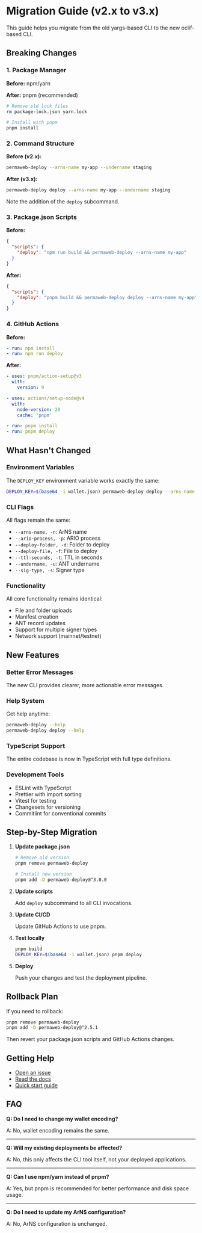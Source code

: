 # Migration Guide (v2.x to v3.x)

This guide helps you migrate from the old yargs-based CLI to the new oclif-based CLI.

## Breaking Changes

### 1. Package Manager

**Before:** npm/yarn

**After:** pnpm (recommended)

```bash
# Remove old lock files
rm package-lock.json yarn.lock

# Install with pnpm
pnpm install
```

### 2. Command Structure

**Before (v2.x):**
```bash
permaweb-deploy --arns-name my-app --undername staging
```

**After (v3.x):**
```bash
permaweb-deploy deploy --arns-name my-app --undername staging
```

Note the addition of the `deploy` subcommand.

### 3. Package.json Scripts

**Before:**
```json
{
  "scripts": {
    "deploy": "npm run build && permaweb-deploy --arns-name my-app"
  }
}
```

**After:**
```json
{
  "scripts": {
    "deploy": "pnpm build && permaweb-deploy deploy --arns-name my-app"
  }
}
```

### 4. GitHub Actions

**Before:**
```yaml
- run: npm install
- run: npm run deploy
```

**After:**
```yaml
- uses: pnpm/action-setup@v3
  with:
    version: 9

- uses: actions/setup-node@v4
  with:
    node-version: 20
    cache: 'pnpm'

- run: pnpm install
- run: pnpm deploy
```

## What Hasn't Changed

### Environment Variables

The `DEPLOY_KEY` environment variable works exactly the same:

```bash
DEPLOY_KEY=$(base64 -i wallet.json) permaweb-deploy deploy --arns-name my-app
```

### CLI Flags

All flags remain the same:

- `--arns-name, -n`: ArNS name
- `--ario-process, -p`: ARIO process
- `--deploy-folder, -d`: Folder to deploy
- `--deploy-file, -f`: File to deploy
- `--ttl-seconds, -t`: TTL in seconds
- `--undername, -u`: ANT undername
- `--sig-type, -s`: Signer type

### Functionality

All core functionality remains identical:
- File and folder uploads
- Manifest creation
- ANT record updates
- Support for multiple signer types
- Network support (mainnet/testnet)

## New Features

### Better Error Messages

The new CLI provides clearer, more actionable error messages.

### Help System

Get help anytime:

```bash
permaweb-deploy --help
permaweb-deploy deploy --help
```

### TypeScript Support

The entire codebase is now in TypeScript with full type definitions.

### Development Tools

- ESLint with TypeScript
- Prettier with import sorting
- Vitest for testing
- Changesets for versioning
- Commitlint for conventional commits

## Step-by-Step Migration

1. **Update package.json**
   ```bash
   # Remove old version
   pnpm remove permaweb-deploy
   
   # Install new version
   pnpm add -D permaweb-deploy@^3.0.0
   ```

2. **Update scripts**
   
   Add `deploy` subcommand to all CLI invocations.

3. **Update CI/CD**
   
   Update GitHub Actions to use pnpm.

4. **Test locally**
   ```bash
   pnpm build
   DEPLOY_KEY=$(base64 -i wallet.json) pnpm deploy
   ```

5. **Deploy**
   
   Push your changes and test the deployment pipeline.

## Rollback Plan

If you need to rollback:

```bash
pnpm remove permaweb-deploy
pnpm add -D permaweb-deploy@^2.5.1
```

Then revert your package.json scripts and GitHub Actions changes.

## Getting Help

- [Open an issue](https://github.com/permaweb/permaweb-deploy/issues)
- [Read the docs](./README.md)
- [Quick start guide](./QUICKSTART.md)

## FAQ

**Q: Do I need to change my wallet encoding?**

A: No, wallet encoding remains the same.

---

**Q: Will my existing deployments be affected?**

A: No, this only affects the CLI tool itself, not your deployed applications.

---

**Q: Can I use npm/yarn instead of pnpm?**

A: Yes, but pnpm is recommended for better performance and disk space usage.

---

**Q: Do I need to update my ArNS configuration?**

A: No, ArNS configuration is unchanged.

